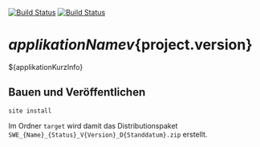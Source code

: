 [![Build Status](https://travis-ci.org/datenverteiler/${artifactId}.svg?branch=master)](https://travis-ci.org/datenverteiler/${artifactId})
[![Build Status](https://api.bintray.com/packages/datenverteiler/maven/${artifactId}/images/download.svg)](https://bintray.com/datenverteiler/maven/${artifactId})

${applikationName} v${project.version}
==================

${applikationKurzInfo}


Bauen und Veröffentlichen
-------------------------

    site install

Im Ordner `target` wird damit das Distributionspaket
`SWE_{Name}_{Status}_V{Version}_D{Standdatum}.zip` erstellt.
